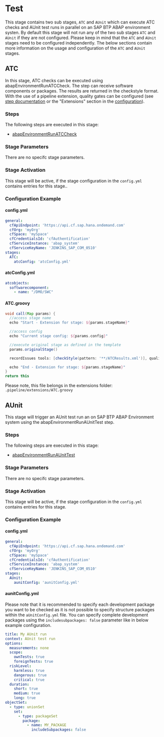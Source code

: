 # Test

This stage contains two sub stages, `ATC` and `AUnit` which can execute ATC checks and AUnit test runs in parallel on an SAP BTP ABAP environment systen.
By default this stage will not run any of the two sub stages `ATC` and `AUnit` if they are not configured. Please keep in mind that the `ATC` and `AUnit` stages need to be configured independently.
The below sections contain more information on the usage and configuration of the `ATC` and `AUnit` stages.

## ATC

In this stage, ATC checks can be executed using abapEnvironmentRunATCCheck. The step can receive software components or packages. The results are returned in the checkstyle format. With the use of a pipeline extension, quality gates can be configured (see [step documentation](https://sap.github.io/jenkins-library/steps/abapEnvironmentRunATCCheck/) or the "Extensions" section in the [configuration](../configuration.md)).

### Steps

The following steps are executed in this stage:

- [abapEnvironmentRunATCCheck](../../../steps/abapEnvironmentRunATCCheck.md)

### Stage Parameters

There are no specifc stage parameters.

### Stage Activation

This stage will be active, if the stage configuration in the `config.yml` contains entries for this stage..

### Configuration Example

#### config.yml

```yaml
general:
  cfApiEndpoint: 'https://api.cf.sap.hana.ondemand.com'
  cfOrg: 'myOrg'
  cfSpace: 'mySpace'
  cfCredentialsId: 'cfAuthentification'
  cfServiceInstance: 'abap_system'
  cfServiceKeyName: 'JENKINS_SAP_COM_0510'
stages:
  ATC:
    atcConfig: 'atcConfig.yml'
```

#### atcConfig.yml

```yaml
atcobjects:
  softwarecomponent:
    - name: "/DMO/SWC"
```

#### ATC.groovy

```groovy
void call(Map params) {
  //access stage name
  echo "Start - Extension for stage: ${params.stageName}"

  //access config
  echo "Current stage config: ${params.config}"

  //execute original stage as defined in the template
  params.originalStage()

  recordIssues tools: [checkStyle(pattern: '**/ATCResults.xml')], qualityGates: [[threshold: 1, type: 'TOTAL', unstable: true]]

  echo "End - Extension for stage: ${params.stageName}"
}
return this
```

Please note, this file belongs in the extensions folder: `.pipeline/extensions/ATC.groovy`

## AUnit

This stage will trigger an AUnit test run an on SAP BTP ABAP Environment system using the abapEnvironmentRunAUnitTest step.

### Steps

The following steps are executed in this stage:

- [abapEnvironmentRunAUnitTest](../../../steps/abapEnvironmentRunAUnitTest.md)

### Stage Parameters

There are no specifc stage parameters.

### Stage Activation

This stage will be active, if the stage configuration in the `config.yml` contains entries for this stage.

### Configuration Example

#### config.yml

```yaml
general:
  cfApiEndpoint: 'https://api.cf.sap.hana.ondemand.com'
  cfOrg: 'myOrg'
  cfSpace: 'mySpace'
  cfCredentialsId: 'cfAuthentification'
  cfServiceInstance: 'abap_system'
  cfServiceKeyName: 'JENKINS_SAP_COM_0510'
stages:
  AUnit:
    aunitConfig: 'aunitConfig.yml'
```

#### aunitConfig.yml

Please note that it is recommended to specify each development package you want to be checked as it is not possible to specify structure packages within the `aUnitConfig.yml` file. You can specify complete development packages using the `includesubpackages: false` parameter like in below example configuration.

```yaml
title: My AUnit run
context: AUnit test run
options:
  measurements: none
  scope:
    ownTests: true
    foreignTests: true
  riskLevel:
    harmless: true
    dangerous: true
    critical: true
  duration:
    short: true
    medium: true
    long: true
objectSet:
  - type: unionSet
    set:
      - type: packageSet
        package:
          - name: MY_PACKAGE
            includeSubpackages: false
```
